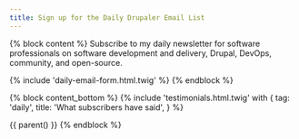 ```yaml
---
title: Sign up for the Daily Drupaler Email List
---
```


{% block content %}
  Subscribe to my daily newsletter for software professionals on software development and delivery, Drupal, DevOps, community, and open-source.

  {% include 'daily-email-form.html.twig' %}
{% endblock %}

{% block content_bottom %}
  {% include 'testimonials.html.twig' with {
    tag: 'daily',
    title: 'What subscribers have said',
  } %}

  {{ parent() }}
{% endblock %}
